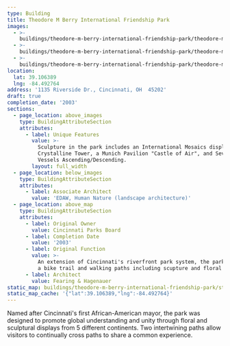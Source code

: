 ```yaml
---
type: Building
title: Theodore M Berry International Friendship Park
images:
  - >-
    buildings/theodore-m-berry-international-friendship-park/theodore-m-berry-international-friendship-park-0_qwj0ph
  - >-
    buildings/theodore-m-berry-international-friendship-park/theodore-m-berry-international-friendship-park-1_nhkllo
  - >-
    buildings/theodore-m-berry-international-friendship-park/theodore-m-berry-international-friendship-park-2_awwa3o
location:
  lat: 39.106389
  lng: -84.492764
address: '1135 Riverside Dr., Cincinnati, OH  45202'
draft: true
completion_date: '2003'
sections:
  - page_location: above_images
    type: BuildingAttributeSection
    attributes:
      - label: Unique Features
        value: >-
          Sculpture in the park includes an International Mosaics display, a
          Crystalline Tower, a Munich Pavilion "Castle of Air", and Seven
          Vessels Ascending/Descending.
        layout: full_width
  - page_location: below_images
    type: BuildingAttributeSection
    attributes:
      - label: Associate Architect
        value: 'EDAW, Human Nature (landscape architecture)'
  - page_location: above_map
    type: BuildingAttributeSection
    attributes:
      - label: Original Owner
        value: Cincinnati Parks Board
      - label: Completion Date
        value: '2003'
      - label: Original Function
        value: >-
          An extension of Cincinnati's riverfront park system, the park includes
          a bike trail and walking paths including scupture and floral gardens
      - label: Architect
        value: Fearing & Hagenauer
static_map: buildings/theodore-m-berry-international-friendship-park/static-map_mmbrru
static_map_cache: '{"lat":39.106389,"lng":-84.492764}'
---
```


Named after Cincinnati's first African-American mayor, the park was designed to promote global understanding and unity through floral and sculptural displays from 5 different continents. Two intertwining paths allow visitors to continually cross paths to share a common experience.
